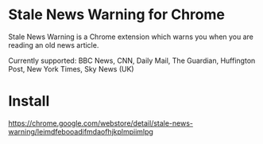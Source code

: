 # Stale News Warning for Chrome
Stale News Warning is a Chrome extension which warns you when you are reading 
an old news article.

Currently supported: BBC News, CNN, Daily Mail, The Guardian, Huffington Post, 
New York Times, Sky News (UK)

# Install
https://chrome.google.com/webstore/detail/stale-news-warning/leimdfebooadifmdaofhjkplmpiimlpg

